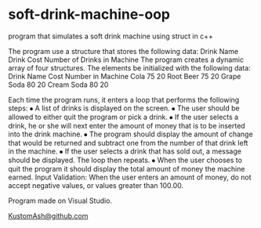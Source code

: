 # soft-drink-machine-oop
program that simulates a soft drink machine using struct in c++

The program use a structure that stores the following data:
Drink Name
Drink Cost
Number of Drinks in Machine
The program creates a dynamic array of four structures. The elements be initialized with the following data:
Drink Name	Cost	Number in Machine
Cola	75	20
Root Beer	75	20
Grape Soda	80	20
Cream Soda	80	20

Each time the program runs, it enters a loop that performs the following steps: 
⦁	A list of drinks is displayed on the screen. 
⦁	The user should be allowed to either quit the program or pick a drink. 
⦁	If the user selects a drink, he or she will next enter the amount of money that is to be inserted into the drink machine. 
⦁	The program should display the amount of change that would be returned and subtract one from the number of that drink left in the machine. 
⦁	If the user selects a drink that has sold out, a message should be displayed. The loop then repeats. 
⦁	When the user chooses to quit the program it should display the total amount of money the machine earned. 
Input Validation: When the user enters an amount of money, do not accept negative values, or values greater than 100.00.


 
Program made on Visual Studio.

KustomAsh@github.com
